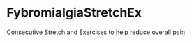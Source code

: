 FybromialgiaStretchEx
=====================

Consecutive Stretch and Exercises to help reduce overall pain
